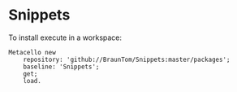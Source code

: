 # Snippets

To install execute in a workspace:
``` 
Metacello new
	repository: 'github://BraunTom/Snippets:master/packages';
	baseline: 'Snippets';
	get;
	load.
  ```
